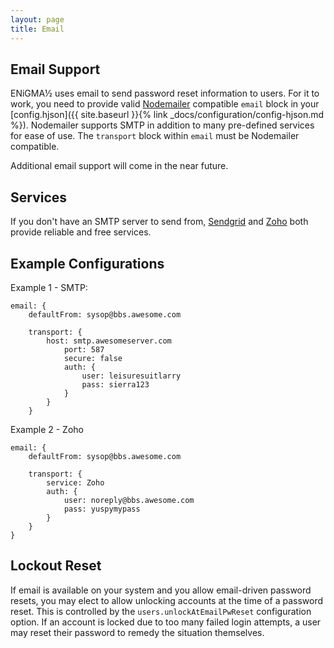 ```yaml
---
layout: page
title: Email
---
```

## Email Support
ENiGMA½ uses email to send password reset information to users. For it to work, you need to provide valid [Nodemailer](https://nodemailer.com/about/) compatible `email` block in your [config.hjson]({{ site.baseurl }}{% link _docs/configuration/config-hjson.md %}). Nodemailer supports SMTP in addition to many pre-defined services for ease of use. The `transport` block within `email` must be Nodemailer compatible.

Additional email support will come in the near future.

## Services

If you don't have an SMTP server to send from, [Sendgrid](https://sendgrid.com/) and [Zoho](https://www.zoho.com/mail/) both provide reliable and free services.

## Example Configurations

Example 1 - SMTP:
```hjson
email: {
    defaultFrom: sysop@bbs.awesome.com
    
    transport: {
        host: smtp.awesomeserver.com
            port: 587
            secure: false
            auth: {
                user: leisuresuitlarry
                pass: sierra123
            }
        }
    }
```

Example 2 - Zoho
```hjson
email: {
    defaultFrom: sysop@bbs.awesome.com

    transport: {
        service: Zoho
        auth: {
            user: noreply@bbs.awesome.com
            pass: yuspymypass
        }
    }
}
```

## Lockout Reset
If email is available on your system and you allow email-driven password resets, you may elect to allow unlocking accounts at the time of a password reset. This is controlled by the `users.unlockAtEmailPwReset` configuration option. If an account is locked due to too many failed login attempts, a user may reset their password to remedy the situation themselves.
